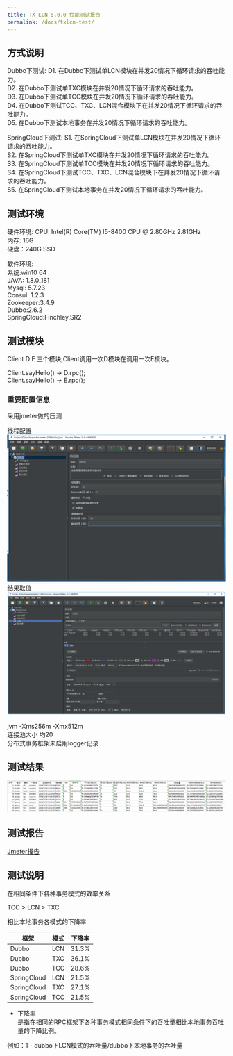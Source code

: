 ```yaml
---
title: TX-LCN 5.0.0 性能测试报告
permalink: /docs/txlcn-test/
---
```


## 方式说明

Dubbo下测试:
D1. 在Dubbo下测试单LCN模块在并发20情况下循环请求的吞吐能力。    
D2. 在Dubbo下测试单TXC模块在并发20情况下循环请求的吞吐能力。    
D3. 在Dubbo下测试单TCC模块在并发20情况下循环请求的吞吐能力。    
D4. 在Dubbo下测试TCC、TXC、LCN混合模块下在并发20情况下循环请求的吞吐能力。    
D5. 在Dubbo下测试本地事务在并发20情况下循环请求的吞吐能力。    

SpringCloud下测试:
S1. 在SpringCloud下测试单LCN模块在并发20情况下循环请求的吞吐能力。  
S2. 在SpringCloud下测试单TXC模块在并发20情况下循环请求的吞吐能力。  
S3. 在SpringCloud下测试单TCC模块在并发20情况下循环请求的吞吐能力。  
S4. 在SpringCloud下测试TCC、TXC、LCN混合模块下在并发20情况下循环请求的吞吐能力。  
S5. 在SpringCloud下测试本地事务在并发20情况下循环请求的吞吐能力。  


## 测试环境

硬件环境:
CPU: Intel(R) Core(TM) I5-8400 CPU @ 2.80GHz 2.81GHz  
内存: 16G  
硬盘：240G SSD  


软件环境:  
系统:win10 64  
JAVA: 1.8.0_181  
Mysql: 5.7.23  
Consul: 1.2.3  
Zookeeper:3.4.9   
Dubbo:2.6.2  
SpringCloud:Finchley.SR2  



## 测试模块

Client D E 三个模块,Client调用一次D模块在调用一次E模块。    

Client.sayHello() -> D.rpc();  
Client.sayHello() -> E.rpc();  


### 重要配置信息

采用jmeter做的压测  

线程配置  
![](.../../img/jmeter.png)  
结果取值  
![](../../img/jmeter-res.png)  

jvm  -Xms256m -Xmx512m  
连接池大小 均20  
分布式事务框架未启用logger记录  



## 测试结果  
![](../../img/res.png)  

## 测试报告  
[Jmeter报告](../../img/5.0.0.zip)  


## 测试说明  

在相同条件下各种事务模式的效率关系  

TCC > LCN > TXC  

相比本地事务各模式的下降率  

| 框架   |     模式    |  下降率|
|----------|:-------------:|:-------------:|
| Dubbo | LCN | 31.3% |
| Dubbo | TXC | 36.1% |
| Dubbo | TCC | 28.6% |
| SpringCloud | LCN | 21.5% |
| SpringCloud | TXC | 27.1% |
| SpringCloud | TCC | 21.5%  |


* 下降率  
   是指在相同的RPC框架下各种事务模式相同条件下的吞吐量相比本地事务吞吐量的下降比例。    

例如：1 - dubbo下LCN模式的吞吐量/dubbo下本地事务的吞吐量  
